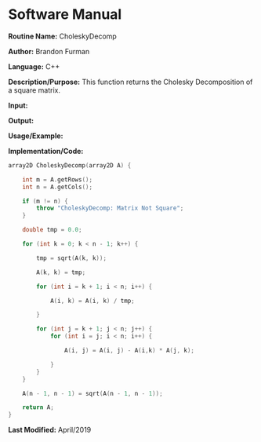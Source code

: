 # Software Manual

**Routine Name:** CholeskyDecomp

**Author:** Brandon Furman

**Language:** C++

**Description/Purpose:** This function returns the Cholesky Decomposition of a square matrix.

**Input:**

**Output:**

**Usage/Example:**

**Implementation/Code:**

```cpp
array2D CholeskyDecomp(array2D A) {

	int m = A.getRows();
	int n = A.getCols();

	if (m != n) {
		throw "CholeskyDecomp: Matrix Not Square";
	}

	double tmp = 0.0;

	for (int k = 0; k < n - 1; k++) {

		tmp = sqrt(A(k, k));

		A(k, k) = tmp;

		for (int i = k + 1; i < n; i++) {

			A(i, k) = A(i, k) / tmp;

		}

		for (int j = k + 1; j < n; j++) {
			for (int i = j; i < n; i++) {

				A(i, j) = A(i, j) - A(i,k) * A(j, k);

			}
		}
	}

	A(n - 1, n - 1) = sqrt(A(n - 1, n - 1));

	return A;
}
```

**Last Modified:** April/2019
